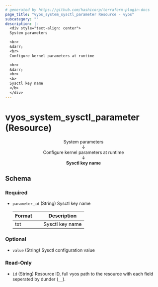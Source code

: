 ```yaml
---
# generated by https://github.com/hashicorp/terraform-plugin-docs
page_title: "vyos_system_sysctl_parameter Resource - vyos"
subcategory: ""
description: |-
  <div style="text-align: center">
  System parameters

  <br>
  &darr;
  <br>
  Configure kernel parameters at runtime

  <br>
  &darr;
  <br>
  <b>
  Sysctl key name
  </b>
  </div>
---
```


# vyos_system_sysctl_parameter (Resource)

<div style="text-align: center">
System parameters

<br>
&darr;
<br>
Configure kernel parameters at runtime

<br>
&darr;
<br>
<b>
Sysctl key name
</b>
</div>



<!-- schema generated by tfplugindocs -->
## Schema

### Required

- `parameter_id` (String) Sysctl key name

    |  Format &emsp; | Description  |
    |----------|---------------|
    |  txt  &emsp; |  Sysctl key name  |

### Optional

- `value` (String) Sysctl configuration value

### Read-Only

- `id` (String) Resource ID, full vyos path to the resource with each field seperated by dunder (`__`).
